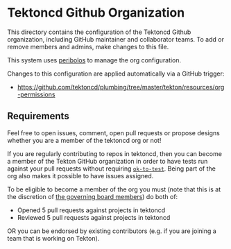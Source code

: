 # Tektoncd Github Organization

This directory contains the configuration of the Tektoncd Github organization,
including GitHub maintainer and collaborator teams.
To add or remove members and admins, make changes to this file.

This system uses [peribolos](https://github.com/kubernetes/test-infra/tree/master/prow/cmd/peribolos)
to manage the org configuration.

Changes to this configuration are applied automatically via a GitHub trigger:

* https://github.com/tektoncd/plumbing/tree/master/tekton/resources/org-permissions

## Requirements

Feel free to open issues, comment, open pull requests or propose designs whether you
are a member of the tektoncd org or not!

If you are regularly contributing to repos in tektoncd, then you can become a
member of the Tekton GitHub organization in order to have tests run against your
pull requests without requiring [`ok-to-test`](process.md#prow-commands).
Being part of the org also makes it possible to have issues assigned.

To be eligible to become a member of the org you must (note that this is at the
discretion of [the governing board members](governance.md)) do both of:

* Opened 5 pull requests against projects in tektoncd
* Reviewed 5 pull requests against projects in tektoncd

OR you can be endorsed by existing contributors (e.g. if you are joining a team that
is working on Tekton).
